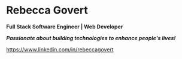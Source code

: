 # Rebecca Govert
**Full Stack Software Engineer | Web Developer**

**_Passionate about building technologies to enhance people's lives!_**

https://www.linkedin.com/in/rebeccagovert

